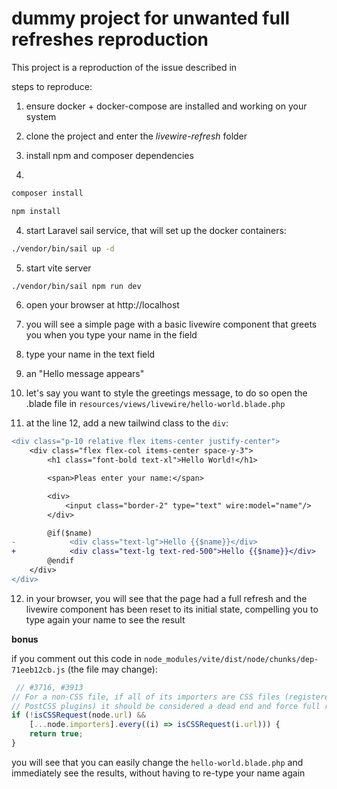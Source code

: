 # dummy project for unwanted full refreshes reproduction

This project is a reproduction of the issue described in 

steps to reproduce:

1. ensure docker + docker-compose are installed and working on your system
2. clone the project and enter the _livewire-refresh_ folder

3. install npm and composer dependencies
4. 
```bash
composer install
```
```bash
npm install
```


4. start Laravel sail service, that will set up the docker containers:
   
```bash
./vendor/bin/sail up -d
```

5. start vite server

```bash
./vendor/bin/sail npm run dev
```
6. open your browser at http://localhost

7. you will see a simple page with a basic livewire component that greets you when you type your name in the field

8. type your name in the text field

9. an "Hello <your name> message appears"

10. let's say you want to style the greetings message, to do so open the .blade file in `resources/views/livewire/hello-world.blade.php`

11. at the line 12, add a new tailwind class to the `div`: 

```diff
<div class="p-10 relative flex items-center justify-center">
    <div class="flex flex-col items-center space-y-3">
        <h1 class="font-bold text-xl">Hello World!</h1>

        <span>Pleas enter your name:</span>

        <div>
            <input class="border-2" type="text" wire:model="name"/>
        </div>

        @if($name)
-            <div class="text-lg">Hello {{$name}}</div>
+            <div class="text-lg text-red-500">Hello {{$name}}</div>
        @endif
    </div>
</div>
```

12. in your browser, you will see that the page had a full refresh and the livewire component has been reset to its initial state, compelling you to type again your name to see the result


**bonus**

if you comment out this code in `node_modules/vite/dist/node/chunks/dep-71eeb12cb.js` (the file may change):

```javascript
 // #3716, #3913
// For a non-CSS file, if all of its importers are CSS files (registered via
// PostCSS plugins) it should be considered a dead end and force full reload.
if (!isCSSRequest(node.url) &&
    [...node.importers].every((i) => isCSSRequest(i.url))) {
    return true;
}
```

you will see that you can easily change the `hello-world.blade.php` and immediately see the results, without having to re-type your name again
